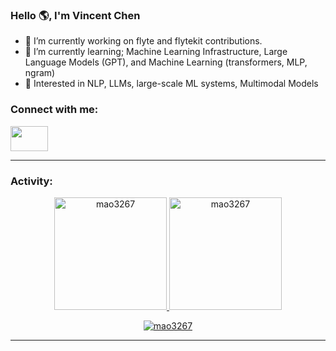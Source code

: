 <link rel="stylesheet" type='text/css' href="https://cdn.jsdelivr.net/gh/devicons/devicon@latest/devicon.min.css" />

### Hello 🌎, I'm Vincent Chen

  - 🔭 I’m currently working on flyte and flytekit contributions.
  - 🌱 I’m currently learning; Machine Learning Infrastructure, Large Language Models (GPT), and Machine Learning (transformers, MLP, ngram)
  - 💬 Interested in NLP, LLMs, large-scale ML systems, Multimodal Models

<h3 align="left">Connect with me:</h3>
<p align="left">
  <a href="www.linkedin.com/in/mao3267" target="blank"><img src="https://cdn.jsdelivr.net/gh/devicons/devicon@latest/icons/linkedin/linkedin-original.svg" height="40" width="60"/></a>
</p>


------
<h3 align="left">Activity:</h3>

<!-- [![mao3267's github activity graph](https://github-readme-activity-graph.vercel.app/graph?username=mao3267&bg_color=100f0f&color=4c5e9e&line=4c569e&point=403e41&area=true&hide_border=true)](https://github.com/ashutosh00710/github-readme-activity-graph)
-->

<div align="center">
  <a href="https://github.com/mao3267">
    <img height="180em" src="https://github-readme-stats.vercel.app/api/top-langs?username=mao3267&show_icons=true&locale=en&layout=compact&theme=tokyonight" alt="mao3267"/>
    <img height="180em" src="https://github-readme-stats.vercel.app/api?username=mao3267&show_icons=true&locale=en&layout=compact&theme=tokyonight" alt="mao3267"/>
  </a>
</div>
<p align="center">
  <a href="https://github.com/mao3267">
    <img src="https://github-readme-streak-stats.herokuapp.com/?user=mao3267&&theme=tokyonight" alt="mao3267" />
  </a>
</p>


<!-- <h3 align="left">Languages and Tools:</h3> -->
<!-- <table> -->
<!--     <tr>
        <td style="font-weight: bold; padding-right: 10px; vertical-align: center; border: none;">Backend:</td>
        <td><img height="40" src="https://skillicons.dev/icons?i=python,fastapi,flask,vite"/></td>
    </tr>
    <tr>
        <td style="font-weight: bold; padding-right: 10px; vertical-align: center;">Frontend:</td>
        <td><img height="40" src="https://skillicons.dev/icons?i=vue,react,html,css,sass,js,ts,figma"/></td>
    </tr> -->
<!--     <tr>
        <td style="font-weight: bold; padding-right: 10px; vertical-align: center; border: none;">Database:</td>
        <td><img height="40" src="https://skillicons.dev/icons?i=mysql,sqlite,"/></td>
    </tr>
    <tr>
        <td style="font-weight: bold; padding-right: 10px; vertical-align: center; border: none;">DevOps:</td>
        <td><img height="40" src="https://skillicons.dev/icons?i=docker,kubernetes"/></td>
    </tr>
    <tr>
        <td style="font-weight: bold; padding-right: 10px; vertical-align: center; border: none;">Automated test:</td>
        <td><img height="40" src="https://skillicons.dev/icons?i=vitest,pytest"/></td>
    </tr>
    <tr>
        <td style="font-weight: bold; padding-right: 10px; vertical-align: center; border: none;">Version Control:</td>
        <td><img height="40" src="https://skillicons.dev/icons?i=git,github"/></td>
    </tr>
    <tr>
        <td style="font-weight: bold; padding-right: 10px; vertical-align: center; border: none;">IDEs:</td>
        <td><img height="40" src="https://skillicons.dev/icons?i=vscode,pycharm,sublime"/></td>
    </tr> -->
<!--     <tr>
        <td style="font-weight: bold; padding-right: 10px; vertical-align: center; border: none;">Other Tools:</td>
        <td><img height="40" src="https://skillicons.dev/icons?i=bash"/></td>
    </tr> -->
<!--     <tr>
        <td style="font-weight: bold; padding-right: 10px; vertical-align: center; border: none;">Operating Systems:</td>
        <td><img height="40" src="https://skillicons.dev/icons?i=windows,ubuntu"/></td>
    </tr>
</table> -->

------
<!-- Template from [RResabala2015](https://github.com/RResabala2015) -->
